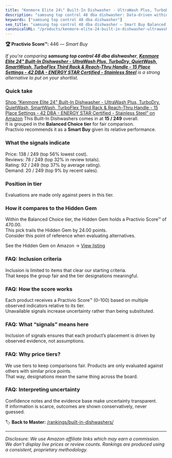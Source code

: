 ```yaml
---
title: "Kenmore Elite 24\" Built-In Dishwasher - UltraWash Plus, TurboDry, QuietWash, SmartWash, TurboFlex Third Rack & Reach-Thru Handle - 15 Place Settings - 42 DBA - ENERGY STAR Certified - Stainless Steel"
description: "samsung top control 48 dba dishwasher: Data-driven within Balanced Choice ranking using the Practivio Score™. Positioned by quality, value, demand, findability…"
keywords: ["samsung top control 48 dba dishwasher"]
seo_title: "samsung top control 48 dba dishwasher — Smart Buy Balanced Choice (2025)"
canonicalURL: "/products/kenmore-elite-24-built-in-dishwasher-ultrawash-plus-turbodry-quietwash-smartwash-turboflex-third-rack-reach-thru-handle-15-place-settings-42-dba-energy-star-certified-stainless-steel-B0CFPX782S/"
---
```


**🏆 Practivio Score™:** 446 — _Smart Buy_


*If you're comparing **samsung top control 48 dba dishwasher**, **[Kenmore Elite 24" Built-In Dishwasher - UltraWash Plus, TurboDry, QuietWash, SmartWash, TurboFlex Third Rack & Reach-Thru Handle - 15 Place Settings - 42 DBA - ENERGY STAR Certified - Stainless Steel](https://www.amazon.com/dp/B0CFPX782S?tag=practivio-20)** is a strong alternative to put on your shortlist.*
### Quick take
[Shop “Kenmore Elite 24" Built-In Dishwasher - UltraWash Plus, TurboDry, QuietWash, SmartWash, TurboFlex Third Rack & Reach-Thru Handle - 15 Place Settings - 42 DBA - ENERGY STAR Certified - Stainless Steel” on Amazon](https://www.amazon.com/dp/B0CFPX782S?tag=practivio-20)
This Built-In Dishwashers comes in at **15 / 249** overall.  
It is grouped in the **Balanced Choice tier** for fair comparison.  
Practivio recommends it as a **Smart Buy** given its relative performance.

### What the signals indicate
Price: 138 / 249 (top 56% lowest cost).  
Reviews: 78 / 249 (top 32% in review totals).  
Rating: 92 / 249 (top 37% by average rating).  
Demand: 20 / 249 (top 9% by recent sales).

### Position in tier
Evaluations are made only against peers in this tier.

### How it compares to the Hidden Gem
Within the Balanced Choice tier, the Hidden Gem holds a Practivio Score™ of 470.00.  
This pick trails the Hidden Gem by 24.00 points.  
Consider this point of reference when evaluating alternatives.  

See the Hidden Gem on Amazon → [View listing](https://www.amazon.com/dp/B01MQGDIAR?tag=practivio-20)

### FAQ: Inclusion criteria
Inclusion is limited to items that clear our starting criteria.  
That keeps the group fair and the tier designations meaningful.

### FAQ: How the score works
Each product receives a Practivio Score™ (0–100) based on multiple observed indicators relative to its tier.  
Unavailable signals increase uncertainty rather than being substituted.

### FAQ: What “signals” means here
Inclusion of signals ensures that each product’s placement is driven by observed evidence, not assumptions.

### FAQ: Why price tiers?
We use tiers to keep comparisons fair. Products are only evaluated against others with similar price points.  
That way, designations mean the same thing across the board.

### FAQ: Interpreting uncertainty
Confidence notes and the evidence base make uncertainty transparent.  
If information is scarce, outcomes are shown conservatively, never guessed.


🏷️ **Back to Master:** [/rankings/built-in-dishwashers/](/rankings/built-in-dishwashers/)

---
_Disclosure: We use Amazon affiliate links which may earn a commission. We don’t display live prices or review counts. Rankings are produced using a consistent, proprietary methodology._
